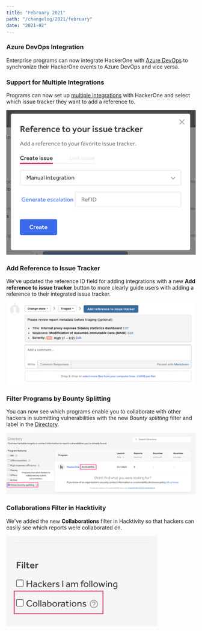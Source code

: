 ```yaml
---
title: "February 2021"
path: "/changelog/2021/february"
date: "2021-02"
---
```


### Azure DevOps Integration
Enterprise programs can now integrate HackerOne with [Azure DevOps](/programs/azure-devops-integration.html) to synchronize their HackerOne events to Azure DevOps and vice versa.

### Support for Multiple Integrations
Programs can now set up [multiple integrations](/programs/supported-integrations.html#using-multiple-integrations) with HackerOne and select which issue tracker they want to add a reference to.

![multiple integrations](./images/feb_2021_mutliple_integrations.png)

### Add Reference to Issue Tracker
We've updated the reference ID field for adding integrations with a new **Add reference to issue tracker** button to more clearly guide users with adding a reference to their integrated issue tracker.

![add reference to issue tracker button](./images/feb_2021_add-reference-button.png)

### Filter Programs by Bounty Splitting
You can now see which programs enable you to collaborate with other hackers in submitting vulnerabilities with the new *Bounty splitting* filter and label in the [Directory](https://hackerone.com/directory/programs).

![bounty splitting filter and label](./images/feb_2021_bounty-splitting-filter.png)

### Collaborations Filter in Hacktivity
We've added the new **Collaborations** filter in Hacktivity so that hackers can easily see which reports were collaborated on.  

![collaborations filter on hacktivity](./images/feb_2021_hacktivity_collaborations_filter.png)

